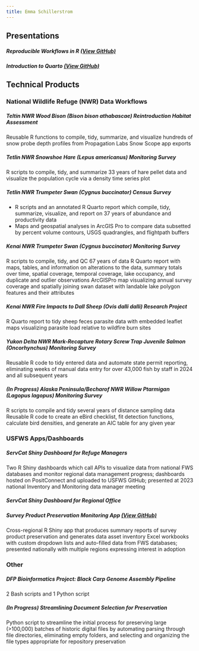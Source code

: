```yaml
---
title: Emma Schillerstrom
---
```


## Presentations

##### Reproducible Workflows in R [(View GitHub)](https://github.com/USFWS/data-workflow-presentation)
##### Introduction to Quarto [(View GitHub)](https://github.com/USFWS/intro-to-quarto)

## Technical Products

### National Wildlife Refuge (NWR) Data Workflows

##### Teltin NWR Wood Bison (*Bison bison athabascae*) Reintroduction Habitat Assessment
Reusable R functions to compile, tidy, summarize, and visualize hundreds of snow probe depth profiles from Propagation Labs Snow Scope app exports

##### Tetlin NWR Snowshoe Hare (*Lepus americanus*) Monitoring Survey
R scripts to compile, tidy, and summarize 33 years of hare pellet data and visualize the population cycle via a density time series plot

##### Tetlin NWR Trumpeter Swan (*Cygnus buccinator*) Census Survey
- R scripts and an annotated R Quarto report which compile, tidy, summarize, visualize, and report on 37 years of abundance and productivity data
- Maps and geospatial analyses in ArcGIS Pro to compare data subsetted by percent volume contours, USGS quadrangles, and flightpath buffers

##### Kenai NWR Trumpeter Swan (*Cygnus buccinator*) Monitoring Survey
R scripts to compile, tidy, and QC 67 years of data
R Quarto report with maps, tables, and information on alterations to the data, summary totals over time, spatial coverage, temporal coverage, lake occupancy, and duplicate and outlier observations
ArcGISPro map visualizing annual survey coverage and spatially joining swan dataset with landable lake polygon features and their attributes

##### Kenai NWR Fire Impacts to Dall Sheep (*Ovis dalli dalli*) Research Project
R Quarto report to tidy sheep feces parasite data with embedded leaflet maps visualizing parasite load relative to wildfire burn sites

##### Yukon Delta NWR Mark-Recapture Rotary Screw Trap Juvenile Salmon (*Oncorhynchus*) Monitoring Survey
Reusable R code to tidy entered data and automate state permit reporting, eliminating weeks of manual data entry for over 43,000 fish by staff in 2024 and all subsequent years

##### (*In Progress*) Alaska Peninsula/Becharof NWR Willow Ptarmigan (*Lagopus lagopus*) Monitoring Survey
R scripts to compile and tidy several years of distance sampling data
Reusable R code to create an eBird checklist, fit detection functions, calculate bird densities, and generate an AIC table for any given year

### USFWS Apps/Dashboards

##### ServCat Shiny Dashboard for Refuge Managers
Two R Shiny dashboards which call APIs to visualize data from national FWS databases and monitor regional data management progress; dashboards hosted on PositConnect and uploaded to USFWS GitHub; presented at 2023 national Inventory and Monitoring data manager meeting

##### ServCat Shiny Dashboard for Regional Office

##### Survey Product Preservation Monitoring App [(View GitHub)](https://github.com/USFWS/check-survey-preservation)
Cross-regional R Shiny app that produces summary reports of survey product preservation and generates data asset inventory Excel workbooks with custom dropdown lists and auto-filled data from FWS databases; presented nationally with multiple regions expressing interest in adoption

### Other

##### DFP Bioinformatics Project: Black Carp Genome Assembly Pipeline
2 Bash scripts and 1 Python script

##### (*In Progress*) Streamlining Document Selection for Preservation
Python script to streamline the initial process for preserving large (>100,000) batches of historic digital files by automating parsing through file directories, eliminating empty folders, and selecting and organizing the file types appropriate for repository preservation
